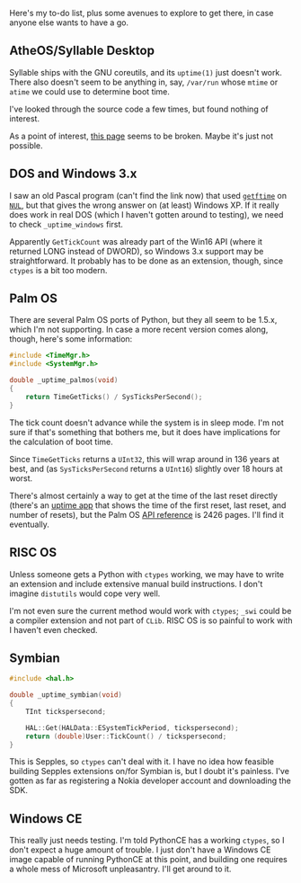 Here's my to-do list, plus some avenues to explore to get there, in case
anyone else wants to have a go.


## AtheOS/Syllable Desktop

Syllable ships with the GNU coreutils, and its `uptime(1)` just doesn't work.
There also doesn't seem to be anything in, say, `/var/run` whose `mtime` or
`atime` we could use to determine boot time.

I've looked through the source code a few times, but found nothing of interest.

As a point of interest, [this page](http://atheos.syllable.org/uptime.php3.html)
seems to be broken. Maybe it's just not possible.


## DOS and Windows 3.x

I saw an old Pascal program (can't find the link now) that used
[`getftime`](http://www.delorie.com/djgpp/doc/libc/libc_394.html) on
[`NUL`](http://en.wikipedia.org/wiki/NUL:), but that gives the wrong answer on
(at least) Windows XP. If it really does work in real DOS (which I haven't
gotten around to testing), we need to check `_uptime_windows` first.

Apparently `GetTickCount` was already part of the Win16 API (where it returned
LONG instead of DWORD), so Windows 3.x support may be straightforward. It
probably has to be done as an extension, though, since `ctypes` is a bit too
modern.


## Palm OS

There are several Palm OS ports of Python, but they all seem to be 1.5.x, which
I'm not supporting. In case a more recent version comes along, though, here's
some information:

```c
#include <TimeMgr.h>
#include <SystemMgr.h>

double _uptime_palmos(void)
{
    return TimeGetTicks() / SysTicksPerSecond();
}
```

The tick count doesn't advance while the system is in sleep mode. I'm not
sure if that's something that bothers me, but it does have implications for
the calculation of boot time.

Since `TimeGetTicks` returns a `UInt32`, this will wrap around in 136 years
at best, and (as `SysTicksPerSecond` returns a `UInt16`) slightly over 18 hours
at worst.

There's almost certainly a way to get at the time of the last reset directly
(there's an [uptime app](http://normsoft.com/products/palm/uptime/) that shows
the time of the first reset, last reset, and number of resets), but the Palm OS
[API reference](http://dogbert.mse.cs.cmu.edu/charlatans/References/Tech_Doc/Palm%20OS%205.0%20Docs/Palm%20OS%20Reference.pdf)
is 2426 pages. I'll find it eventually.


## RISC OS

Unless someone gets a Python with `ctypes` working, we may have to write an
extension and include extensive manual build instructions. I don't imagine
`distutils` would cope very well.

I'm not even sure the current method would work with `ctypes`; `_swi` could be
a compiler extension and not part of `CLib`. RISC OS is so painful to work with
I haven't even checked.


## Symbian

```cpp
#include <hal.h>

double _uptime_symbian(void)
{
    TInt tickspersecond;

    HAL::Get(HALData::ESystemTickPeriod, tickspersecond);
    return (double)User::TickCount() / tickspersecond;
}
```

This is Sepples, so `ctypes` can't deal with it. I have no idea how feasible
building Sepples extensions on/for Symbian is, but I doubt it's painless. I've
gotten as far as registering a Nokia developer account and downloading the SDK.


## Windows CE

This really just needs testing. I'm told PythonCE has a working `ctypes`, so I
don't expect a huge amount of trouble. I just don't have a Windows CE image
capable of running PythonCE at this point, and building one requires a whole
mess of Microsoft unpleasantry. I'll get around to it.
